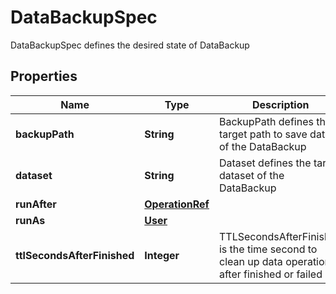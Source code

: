 

# DataBackupSpec

DataBackupSpec defines the desired state of DataBackup
## Properties

Name | Type | Description | Notes
------------ | ------------- | ------------- | -------------
**backupPath** | **String** | BackupPath defines the target path to save data of the DataBackup |  [optional]
**dataset** | **String** | Dataset defines the target dataset of the DataBackup |  [optional]
**runAfter** | [**OperationRef**](OperationRef.md) |  |  [optional]
**runAs** | [**User**](User.md) |  |  [optional]
**ttlSecondsAfterFinished** | **Integer** | TTLSecondsAfterFinished is the time second to clean up data operations after finished or failed |  [optional]



